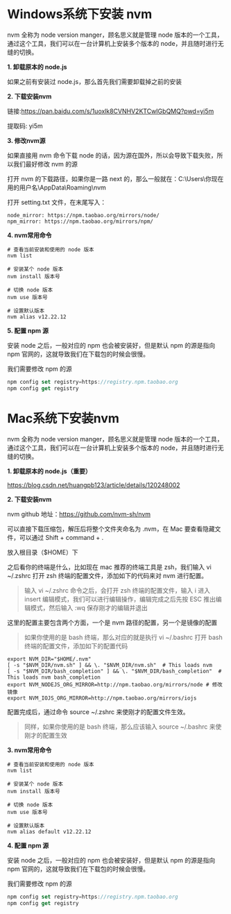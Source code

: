 # Windows系统下安装 nvm

nvm 全称为 node version manger，顾名思义就是管理 node 版本的一个工具，通过这个工具，我们可以在一台计算机上安装多个版本的 node，并且随时进行无缝的切换。

**1.  卸载原本的 node.js**

如果之前有安装过 node.js，那么首先我们需要卸载掉之前的安装



**2. 下载安装nvm**

链接:https://pan.baidu.com/s/1uoxlk8CVNHV2KTCwIGbQMQ?pwd=yi5m 

提取码: yi5m



**3. 修改nvm源**

如果直接用 nvm 命令下载 node 的话，因为源在国外，所以会导致下载失败，所以我们最好修改 nvm 的源

打开 nvm 的下载路径，如果你是一路 next 的，那么一般就在：C:\Users\你现在用的用户名\AppData\Roaming\nvm

打开 setting.txt 文件，在末尾写入：

```shell
node_mirror: https://npm.taobao.org/mirrors/node/
npm_mirror: https://npm.taobao.org/mirrors/npm/
```



**4. nvm常用命令**

```shell
# 查看当前安装和使用的 node 版本
nvm list

# 安装某个 node 版本
nvm install 版本号

# 切换 node 版本
nvm use 版本号

# 设置默认版本
nvm alias v12.22.12
```



**5. 配置 npm 源**

安装 node 之后，一般对应的 npm 也会被安装好，但是默认 npm 的源是指向 npm 官网的，这就导致我们在下载包的时候会很慢。

我们需要修改 npm 的源

```js
npm config set registry=https://registry.npm.taobao.org
npm config get registry
```


# Mac系统下安装nvm

nvm 全称为 node version manger，顾名思义就是管理 node 版本的一个工具，通过这个工具，我们可以在一台计算机上安装多个版本的 node，并且随时进行无缝的切换。

**1.  卸载原本的 node.js（重要）**

https://blog.csdn.net/huangpb123/article/details/120248002



**2. 下载安装nvm**

nvm github 地址：https://github.com/nvm-sh/nvm

可以直接下载压缩包，解压后将整个文件夹命名为 .nvm，在 Mac 要查看隐藏文件，可以通过 Shift + command + .

放入根目录（$HOME）下

之后看你的终端是什么，比如现在 mac 推荐的终端工具是 zsh，我们输入 vi ~/.zshrc 打开 zsh 终端的配置文件，添加如下的代码来对 nvm 进行配置。

> 输入 vi ~/.zshrc 命令之后，会打开 zsh 终端的配置文件，输入 i 进入 insert 编辑模式，我们可以进行编辑操作，编辑完成之后先按 ESC 推出编辑模式，然后输入 :wq 保存刚才的编辑并退出

这里的配置主要包含两个方面，一个是 nvm 路径的配置，另一个是镜像的配置

> 如果你使用的是 bash 终端，那么对应的就是执行 vi ~/.bashrc 打开 bash 终端的配置文件，添加如下的配置代码

```shell
export NVM_DIR="$HOME/.nvm"
[ -s "$NVM_DIR/nvm.sh" ] && \. "$NVM_DIR/nvm.sh"  # This loads nvm
[ -s "$NVM_DIR/bash_completion" ] && \. "$NVM_DIR/bash_completion"  # This loads nvm bash_completion
export NVM_NODEJS_ORG_MIRROR=http://npm.taobao.org/mirrors/node # 修改镜像
export NVM_IOJS_ORG_MIRROR=http://npm.taobao.org/mirrors/iojs
```

配置完成后，通过命令 source ~/.zshrc 来使刚才的配置文件生效。

> 同样，如果你使用的是 bash 终端，那么应该输入 source ~/.bashrc 来使刚才的配置生效



**3. nvm常用命令**

```shell
# 查看当前安装和使用的 node 版本
nvm list

# 安装某个 node 版本
nvm install 版本号

# 切换 node 版本
nvm use 版本号

# 设置默认版本
nvm alias default v12.22.12
```



**4. 配置 npm 源**

安装 node 之后，一般对应的 npm 也会被安装好，但是默认 npm 的源是指向 npm 官网的，这就导致我们在下载包的时候会很慢。

我们需要修改 npm 的源

```js
npm config set registry=https://registry.npm.taobao.org
npm config get registry
```

